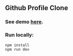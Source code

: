 Github Profile Clone
-----------
### See demo [here](https://www.google.com).
### Run locally:

`npm install`<br/>
`npm run dev`